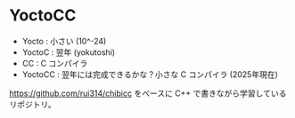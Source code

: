 # YoctoCC

- Yocto : 小さい (10^-24)
- YoctoC : 翌年 (yokutoshi)
- CC : C コンパイラ
- YoctoCC : 翌年には完成できるかな？小さな C コンパイラ (2025年現在)

https://github.com/rui314/chibicc をベースに C++ で書きながら学習しているリポジトリ。
